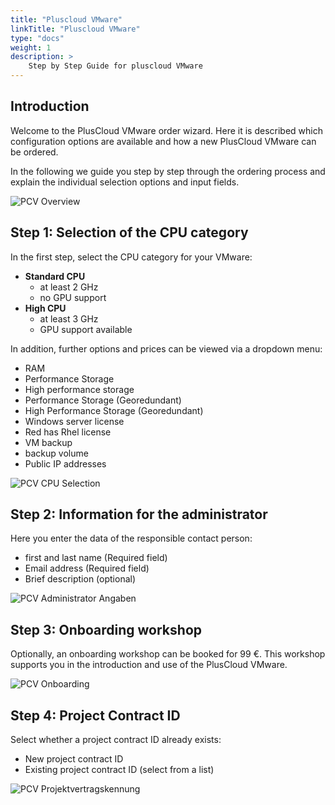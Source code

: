 ```yaml
---
title: "Pluscloud VMware"
linkTitle: "Pluscloud VMware"
type: "docs"
weight: 1
description: >
    Step by Step Guide for pluscloud VMware
---
```


## Introduction

Welcome to the PlusCloud VMware order wizard. Here it is described which configuration options are available and how a new PlusCloud VMware can be ordered.

In the following we guide you step by step through the ordering process and explain the individual selection options and input fields.

![PCV Overview](../../../../img/cloud-services/cloud-services-level3.png)

## Step 1: Selection of the CPU category

In the first step, select the CPU category for your VMware:

- **Standard CPU**
    - at least 2 GHz
    - no GPU support
- **High CPU**
    - at least 3 GHz
    - GPU support available

In addition, further options and prices can be viewed via a dropdown menu:

- RAM
- Performance Storage
- High performance storage
- Performance Storage (Georedundant)
- High Performance Storage (Georedundant)
- Windows server license
- Red has Rhel license
- VM backup
- backup volume
- Public IP addresses

![PCV CPU Selection](../img/pcv-cpu.png)

## Step 2: Information for the administrator

Here you enter the data of the responsible contact person:

- first and last name (Required field)
- Email address (Required field)
- Brief description (optional)

![PCV Administrator Angaben](../img/pcv-admin.png)

## Step 3: Onboarding workshop

Optionally, an onboarding workshop can be booked for 99 €.
This workshop supports you in the introduction and use of the PlusCloud VMware.

![PCV Onboarding](../img/pcv-onboarding.png)

## Step 4: Project Contract ID

Select whether a project contract ID already exists:

- New project contract ID
- Existing project contract ID (select from a list)

![PCV Projektvertragskennung](../img/pcv-existing-project.png)
